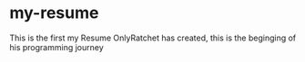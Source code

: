 # my-resume
This is the first my Resume OnlyRatchet has created, this is the beginging of his programming journey 
